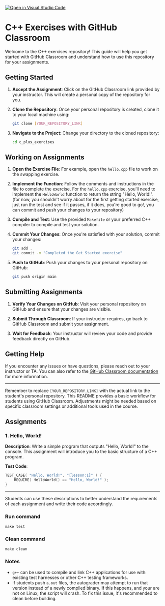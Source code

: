 [![Open in Visual Studio Code](https://classroom.github.com/assets/open-in-vscode-718a45dd9cf7e7f842a935f5ebbe5719a5e09af4491e668f4dbf3b35d5cca122.svg)](https://classroom.github.com/online_ide?assignment_repo_id=11743312&assignment_repo_type=AssignmentRepo)



# C++ Exercises with GitHub Classroom

Welcome to the C++ exercises repository! This guide will help you get started with GitHub Classroom and understand how to use this repository for your assignments.

## Getting Started

1. **Accept the Assignment**: Click on the GitHub Classroom link provided by your instructor. This will create a personal copy of the repository for you.

2. **Clone the Repository**: Once your personal repository is created, clone it to your local machine using:
   ```bash
   git clone [YOUR_REPOSITORY_LINK]
   ```

3. **Navigate to the Project**: Change your directory to the cloned repository:
   ```bash
   cd c_plus_exercises
   ```

## Working on Assignments

1. **Open the Exercise File**: For example, open the `hello.cpp` file to work on the swapping exercise.

2. **Implement the Function**: Follow the comments and instructions in the file to complete the exercise. For the `hello.cpp` exercise, you'll need to implement the `HelloWorld` function to return the string "Hello, World!". (for now, you shouldn't worry about for the first getting started exercise, just run the test and see if it passes, if it does, you're good to go!, you can commit and push your changes to your repository)

3. **Compile and Test**: Use the provided `Makefile` or your preferred C++ compiler to compile and test your solution.

4. **Commit Your Changes**: Once you're satisfied with your solution, commit your changes:
   ```bash
   git add .
   git commit -m "Completed the Get Started exercise"
   ```

5. **Push to GitHub**: Push your changes to your personal repository on GitHub:
   ```bash
   git push origin main
   ```

## Submitting Assignments

1. **Verify Your Changes on GitHub**: Visit your personal repository on GitHub and ensure that your changes are visible.

2. **Submit Through Classroom**: If your instructor requires, go back to GitHub Classroom and submit your assignment.

3. **Wait for Feedback**: Your instructor will review your code and provide feedback directly on GitHub.

## Getting Help

If you encounter any issues or have questions, please reach out to your instructor or TA. You can also refer to the [GitHub Classroom documentation](https://classroom.github.com/help) for more information.

---

Remember to replace `[YOUR_REPOSITORY_LINK]` with the actual link to the student's personal repository. This README provides a basic workflow for students using GitHub Classroom. Adjustments might be needed based on specific classroom settings or additional tools used in the course.


## Assignments

### 1. Hello, World!

**Description**: Write a simple program that outputs "Hello, World!" to the console. This assignment will introduce you to the basic structure of a C++ program.

**Test Code**:
```cpp
TEST_CASE( "Hello, World!", "[lesson:1]" ) {
    REQUIRE( HelloWorld() == "Hello, World!" );
}
```

---

Students can use these descriptions to better understand the requirements of each assignment and write their code accordingly.
### Run command
`make test`
### Clean command
`make clean`


### Notes
- `g++` can be used to compile and link C++ applications for use with existing test harnesses or other C++ testing frameworks.
- If students push `a.out` files, the autograder may attempt to run that version instead of a newly compiled binary. If this happens, and your are not  on Linux, the script will crash. To fix this issue, it's recommended to clean before building.
